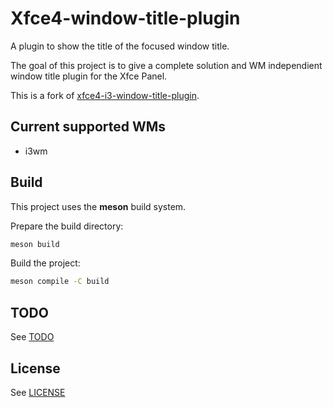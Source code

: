 # Xfce4-window-title-plugin

A plugin to show the title of the focused window title.

The goal of this project is to give a complete solution and WM independient window
title plugin for the Xfce Panel.

This is a fork of [xfce4-i3-window-title-plugin](https://github.com/carmelopellegrino/xfce4-i3-window-title-plugin/).

## Current supported WMs

* i3wm

## Build

This project uses the **meson** build system.

Prepare the build directory:

```sh
meson build
```

Build the project:

```sh
meson compile -C build
```

## TODO

See [TODO](TODO.md)

## License

See [LICENSE](LICENSE)
